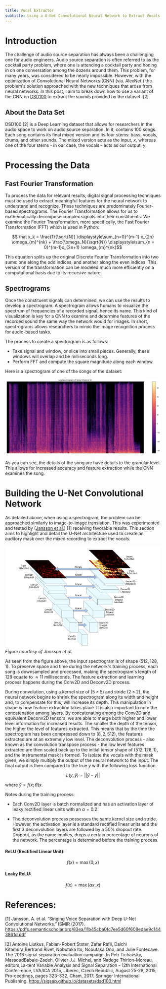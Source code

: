 ```yaml
---
title: Vocal Extractor
subtitle: Using a U-Net Convolutional Neural Network to Extract Vocals from Songs
---
```

# Introduction

The challenge of audio source separation has always been a challenging one for audio engineers. Audio source separation is often referred to as the cocktail party problem, where one is attending a cocktail party and honing in on one conversation among the dozens around them. This problem, for many years, was considered to be nearly impossible. However, with the optimization of Convolutional Neural Networks (CNN) (via. AlexNet,) the problem's solution approached with the new techniques that arose from neural networks. In this post, I aim to break down how to use a variant of the CNN on [DSD100](https://sigsep.github.io/datasets/dsd100.html) to extract the sounds provided by the dataset. [2]

## About the Data Set

DSD100 [2] is a Deep Learning dataset that allows for researchers in the audio space to work on audio source separation. In it, contains 100 songs. Each song contains its final mixed version and its four stems: bass, vocals, drums, and other sounds. The mixed version acts as the input, $x$, whereas one of the four stems - in our case, the vocals - acts as our output, $y$.

# Processing the Data

## Fast Fourier Transformation

To process the data for relevant results, digital signal processing techniques must be used to extract meaningful features for the neural network to understand and recognize. These techniques are predominately Fourier-based spectrograms. The Fourier Transformation allows for us to mathematically decompose complex signals into their constituents. We examine the Fourier Transformation, more specifically, the Fast Fourier Transformation (FFT) which is used in Python:

$$ \hat x_k = \frac{1}{\sqrt{N}} \displaystyle\sum_{n=0}^{m-1} x_{2n} \omega_{m}^{nk} + \frac{\omega_N}{\sqrt{N}} \displaystyle\sum_{n = 0}^{m-1}x_{2n+1} \omega_{m}^{nk}$$

This equation splits up the original Discrete Fourier Transformation into two sums: one along the odd indices, and another along the even indices. This version of the transformation can be modeled much more efficiently on a computational basis due to its recursive nature.

## Spectrograms

Once the constituent signals can determined, we can use the results to develop a spectrogram. A spectrogram allows humans to visualize the spectrum of frequencies of a recorded signal, hence its name. This kind of visualization is key for a CNN to examine and determine features of the recorded sound the same way the network would for images. In short, spectrograms allows researchers to mimic the image recognition process for audio-based tasks.

The process to create a spectrogram is as follows:

- Take signal and window, or slice into small pieces. Generally, these windows will overlap and be milliseconds long.
- Perform FFT and compute the square magnitude along each window.

Here is a spectrogram of one of the songs of the dataset:

![png](spec.png)

As you can see, the details of the song are have details to the granular level. This allows for increased accuracy and feature extraction while the CNN examines the song.

# Building the U-Net Convolutional Network

As detailed above, when using a spectrogram, the problem can be approached similarly to image-to-image translation. This was experimented and tested by ([Jansson et al.](https://pdfs.semanticscholar.org/83ea/11b45cba0fc7ee5d60f608edae9c1443861d.pdf)) [1] receiving favorable results. This section aims to highlight and detail the U-Net architecture used to create an auditory mask over the mixed recording to extract the vocals.

![png](fig.png)*Figure courtesy of Jansson et al.*

As seen from the figure above, the input spectrogram is of shape $(512,128,1)$. To preserve space and time during the network's training process, each song is downsampled and processed, making the spectrogram's length of $128$ equate to $\approx 11$ milliseconds. The feature extraction and learning process happens during the Conv2D and Deconv2D process.

During convolution, using a kernel size of $(5 \times 5)$ and stride $(2 \times 2)$, the neural network begins to shrink the spectrogram along its width and height and, to compensate for this, will increase its depth. This manipulation in shape is how feature extraction takes place. It is also important to note the concatenation among layers. By concatenating among the Conv2D and equivalent Deconv2D tensors, we are able to merge both higher and lower level information for increased results. The smaller the depth of the tensor, the higher the level of features extracted. This means that by the time the spectrogram has been compressed down to $(8,2,512)$, the features extracted are at an extremely low level. The deconvolution process - also known as the convolution transpose process - the low level features extracted are then scaled back up to the initial tensor shape of $(512,128,1)$, and the instrumental mask is formed. To isolate the vocals with the mask given, we simply multiply the output of the neural network to the input. The final output is then compared to the true $y$ with the following loss function:

$$L(y,\hat{y}) = \lvert\lvert \hat{y} - y \rvert\rvert $$

where $\hat{y} = f(x; \theta) x$.

Notes during the training process:
- Each Conv2D layer is batch normalized and has an activation layer of leaky rectified linear units with an $\alpha = 0.2$

- The deconvolution process possesses the same kernel size and stride. However, the activation layer is a standard rectified linear units and the first 3 deconvolution layers are followed by a 50% dropout rate. Dropout, as the name implies, drops a certain percentage of neurons of the network. The percentage is determined before the training process.

#### ReLU (Rectified Linear Unit):

$$ f(x) = \max(0,x) $$

#### Leaky ReLU:

$$ f(x) = \max(\alpha x, x) $$


# References:
[1] Jansson, A. et al. “Singing Voice Separation with Deep U-Net Convolutional Networks.” ISMIR (2017). https://pdfs.semanticscholar.org/83ea/11b45cba0fc7ee5d60f608edae9c1443861d.pdf

[2]  Antoine  Liutkus,   Fabian-Robert  Stoter,   Zafar  Rafii,   Daichi  Kitamura,Bertrand  Rivet,  Nobutaka  Ito,  Nobutaka  Ono,  and  Julie  Fontecave.   The 2016  signal  separation  evaluation  campaign.   In  Petr  Tichavsky,  MassoudBabaie-Zadeh, Olivier J.J. Michel, and Nadege Thirion-Moreau, editors,La-tent Variable Analysis and Signal Separation - 12th International Confer-ence, LVA/ICA 2015, Liberec, Czech Republic, August 25-28, 2015, Pro-ceedings, pages 323–332, Cham, 2017. Springer International Publishing. https://sigsep.github.io/datasets/dsd100.html
